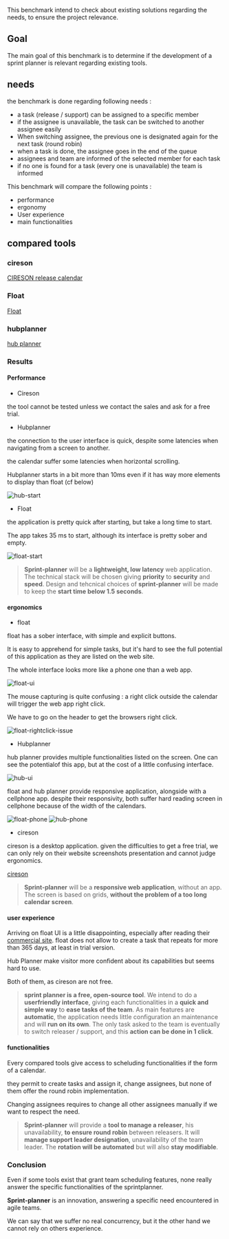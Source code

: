 This benchmark intend to check about existing solutions regarding the needs, to ensure the project relevance.

## Goal

The main goal of this benchmark is to determine if the development of a sprint planner is relevant regarding existing tools.

## needs

the benchmark is done regarding following needs :
- a task (release / support) can be assigned to a specific member
- if the assignee is unavailable, the task can be switched to another assignee easily
- When switching assignee, the previous one is designated again for the next task (round robin)
- when a task is done, the assignee goes in the end of the queue
- assignees and team are informed of the selected member for each task
- if no one is found for a task (every one is unavailable) the team is informed


This benchmark will compare the following points :

-   performance
-   ergonomy
-   User experience
-   main functionalities

## compared tools

### cireson

[CIRESON release calendar](https://cireson.com/products/service-management/release-calendar/)

### Float

[Float](https://www.float.com/top-10-resource-scheduling-software-float.html)

### hubplanner

[hub planner](https://hubplanner.com/)

### Results
#### Performance
 - Cireson
 
 the tool cannot be tested unless we contact the sales and ask for a free trial.

- Hubplanner

the connection to the user interface is quick, despite some latencies when navigating from a screen to another.

the calendar suffer some latencies when horizontal scrolling.

Hubplanner starts in a bit more than 10ms even if it has way more elements to display than float (cf below)

![hub-start](https://github.com/Vilth83/sprint-planner/blob/master/project-resources/benchmark/hub-start.PNG)

- Float

the application is pretty quick after starting, but take a long time to start.

The app takes 35 ms to start, although its interface is pretty sober and empty.

![float-start](https://github.com/Vilth83/sprint-planner/blob/master/project-resources/benchmark/float-start.PNG)


>**Sprint-planner** will be a **lightweight, low latency** web application. The technical stack will be chosen giving **priority** to **security** and **speed**. Design and tehcnical choices of **sprint-planner** will be made to keep the **start time below 1.5 seconds**.

#### ergonomics
- float

float has a sober interface, with simple and explicit buttons.

It is easy to apprehend for simple tasks, but it's hard to see the full potential of this application as they are listed on the web site.

The whole interface looks more like a phone one than a web app.

![float-ui](https://github.com/Vilth83/sprint-planner/blob/master/project-resources/benchmark/float-interface.PNG)

The mouse capturing is quite confusing : a right click outside the calendar will trigger the web app right click.

We have to go on the header to get the browsers right click.

![float-rightclick-issue](https://github.com/Vilth83/sprint-planner/blob/master/project-resources/benchmark/float-rightclick-issue.PNG)

- Hubplanner

hub planner provides multiple functionalities listed on the screen.
One can see the potentialof this app, but at the cost of a little confusing interface.

![hub-ui](https://github.com/Vilth83/sprint-planner/blob/master/project-resources/benchmark/hub-interface.PNG)

float and hub planner provide responsive application, alongside with a cellphone app.
despite their responsivity, both suffer hard reading screen in cellphone because of the width of the calendars.


![float-phone](https://github.com/Vilth83/sprint-planner/blob/master/project-resources/benchmark/floatphone.PNG) ![hub-phone](https://github.com/Vilth83/sprint-planner/blob/master/project-resources/benchmark/hubphone.PNG)

- cireson

cireson is a desktop application. 
given the difficulties to get a free trial, we can only rely on their website screenshots presentation and cannot judge ergonomics.

[cireson](https://cireson.com/products/service-management/release-calendar/)

>**Sprint-planner** will be a **responsive web application**, without an app. The screen is based on grids, **without the problem of a too long calendar screen**.

#### user experience
Arriving on float UI is a little disappointing, especially after reading their [commercial site](https://www.float.com/top-10-resource-scheduling-software-float.html).
float does not allow to create a task that repeats for more than 365 days, at least in trial version.

Hub Planner make visitor more confident about its capabilities but seems hard to use.

Both of them, as cireson are not free.

>**sprint planner is a free, open-source tool**. We intend to do a **userfriendly interface**, giving each functionalities in a **quick and simple way** to **ease tasks of the team**.
As main features are **automatic**, the application needs little configuration an maintenance and will **run on its own**.
The only task asked to the team is eventually to switch releaser / support, and this **action can be done in 1 click**.



#### functionalities
Every compared tools give access to scheluding functionalities if the form of a calendar.

they permit to create tasks and assign it, change assignees, but none of them offer the round robin implementation.

Changing assignees requires to change all other assignees manually if we want to respect the need.

>**Sprint-planner** will provide a **tool to manage a releaser**, his unavailability, **to ensure round robin** between releasers. It will **manage support leader designation**, unavailability of the team leader. The **rotation will be automated** but will also **stay modifiable**.

### Conclusion
Even if some tools exist that grant team scheduling features, none really answer the specific functionalities of the sprintplanner.

**Sprint-planner** is an innovation, answering a specific need encountered in agile teams.

We can say that we suffer no real concurrency, but it the other hand we cannot rely on others experience.

